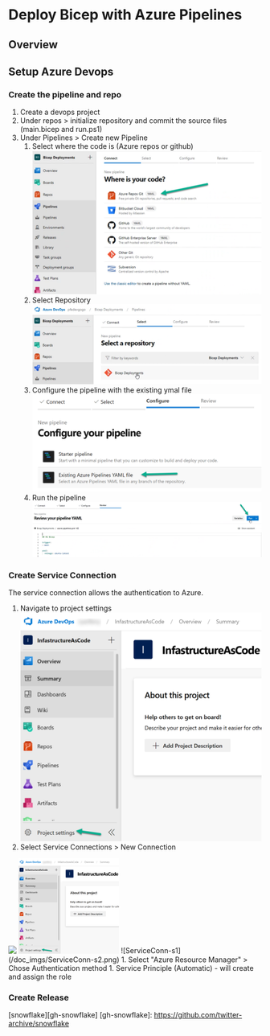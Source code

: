 # Deploy Bicep with Azure Pipelines

## Overview

## Setup Azure Devops

### Create the pipeline and repo

1. Create a devops project
2. Under repos > initialize repository and commit the source files (main.bicep and run.ps1)
3. Under Pipelines > Create new Pipeline
   1. Select where the code is (Azure repos or github)
   ![Pipeline-S2](/doc_imgs/pipeline-step2.png)
   2. Select Repository
   ![Pipeline-S3](/doc_imgs/pipeline-step3.png)
   3. Configure the pipeline with the existing ymal file
   ![Pipeline-S4](/doc_imgs/pipeline-step4.png)
   4. Run the pipeline
   ![Pipeline-S5](/doc_imgs/pipeline-step5.png)

### Create Service Connection

The service connection allows the authentication to Azure.

1. Navigate to project settings
![ServiceConn-s1](/doc_imgs/ServiceConn-s1.png)
2. Select Service Connections > New Connection
<img src="https://user-images.githubusercontent.com/doc_imgs/ServiceConn-s1.png" width="200" />
<img src="/doc_imgs/ServiceConn-s1.png" width="200" />
![ServiceConn-s1](/doc_imgs/ServiceConn-s2.png)
1. Select "Azure Resource Manager" > Chose Authentication method
   1. Service Principle (Automatic) - will create and assign the role 

### Create Release




<!--- Link Ref --->
[snowflake][gh-snowflake]
[gh-snowflake]: https://github.com/twitter-archive/snowflake
<!--- Link Ref --->